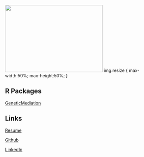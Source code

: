 <img class="resize" src="https://tydarnell.github.io/ty.jpg" width="317" height="218">
img.resize {
  max-width:50%;
  max-height:50%;
}

## R Packages
[GeneticMediation](https://tydarnell.github.io/GeneticMediation/)

## Links
[Resume](https://tydarnell.github.io/TyDarnell-Resume.pdf)

[Github](https://github.com/tydarnell)

[LinkedIn](https://www.linkedin.com/in/tydarnell)

